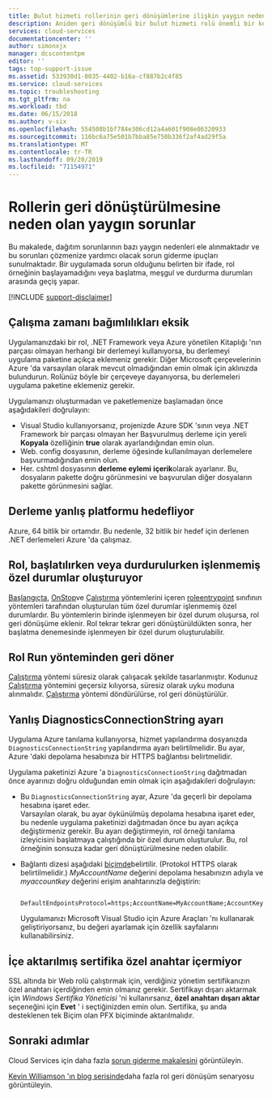 ```yaml
---
title: Bulut hizmeti rollerinin geri dönüşümlerine ilişkin yaygın nedenler | Microsoft Docs
description: Aniden geri dönüşümlü bir bulut hizmeti rolü önemli bir kesinti oluşmasına neden olabilir. Rollerin geri dönüştürülmesine neden olan bazı yaygın sorunlar aşağıda verilmiştir. Bu, kapalı kalma süresini azaltmanıza yardımcı olabilir.
services: cloud-services
documentationcenter: ''
author: simonxjx
manager: dcscontentpm
editor: ''
tags: top-support-issue
ms.assetid: 533930d1-8035-4402-b16a-cf887b2c4f85
ms.service: cloud-services
ms.topic: troubleshooting
ms.tgt_pltfrm: na
ms.workload: tbd
ms.date: 06/15/2018
ms.author: v-six
ms.openlocfilehash: 554508b1bf784e306cd12a4a601f908e06320933
ms.sourcegitcommit: 116bc6a75e501b7bba85e750b336f2af4ad29f5a
ms.translationtype: MT
ms.contentlocale: tr-TR
ms.lasthandoff: 09/20/2019
ms.locfileid: "71154971"
---
```

# <a name="common-issues-that-cause-roles-to-recycle"></a>Rollerin geri dönüştürülmesine neden olan yaygın sorunlar
Bu makalede, dağıtım sorunlarının bazı yaygın nedenleri ele alınmaktadır ve bu sorunları çözmenize yardımcı olacak sorun giderme ipuçları sunulmaktadır. Bir uygulamada sorun olduğunu belirten bir ifade, rol örneğinin başlayamadığını veya başlatma, meşgul ve durdurma durumları arasında geçiş yapar.

[!INCLUDE [support-disclaimer](../../includes/support-disclaimer.md)]

## <a name="missing-runtime-dependencies"></a>Çalışma zamanı bağımlılıkları eksik
Uygulamanızdaki bir rol, .NET Framework veya Azure yönetilen Kitaplığı 'nın parçası olmayan herhangi bir derlemeyi kullanıyorsa, bu derlemeyi uygulama paketine açıkça eklemeniz gerekir. Diğer Microsoft çerçevelerinin Azure 'da varsayılan olarak mevcut olmadığından emin olmak için aklınızda bulundurun. Rolünüz böyle bir çerçeveye dayanıyorsa, bu derlemeleri uygulama paketine eklemeniz gerekir.

Uygulamanızı oluşturmadan ve paketlemenize başlamadan önce aşağıdakileri doğrulayın:

* Visual Studio kullanıyorsanız, projenizde Azure SDK 'sının veya .NET Framework bir parçası olmayan her Başvurulmuş derleme için yereli **Kopyala** özelliğinin **true** olarak ayarlandığından emin olun.
* Web. config dosyasının, derleme öğesinde kullanılmayan derlemelere başvurmadığından emin olun.
* Her. cshtml dosyasının **derleme eylemi** **içerik**olarak ayarlanır. Bu, dosyaların pakette doğru görünmesini ve başvurulan diğer dosyaların pakette görünmesini sağlar.

## <a name="assembly-targets-wrong-platform"></a>Derleme yanlış platformu hedefliyor
Azure, 64 bitlik bir ortamdır. Bu nedenle, 32 bitlik bir hedef için derlenen .NET derlemeleri Azure 'da çalışmaz.

## <a name="role-throws-unhandled-exceptions-while-initializing-or-stopping"></a>Rol, başlatılırken veya durdurulurken işlenmemiş özel durumlar oluşturuyor
[Başlangıçta], [OnStop]ve [Çalıştırma] yöntemlerini içeren [roleentrypoint] sınıfının yöntemleri tarafından oluşturulan tüm özel durumlar işlenmemiş özel durumlardır. Bu yöntemlerin birinde işlenmeyen bir özel durum oluşursa, rol geri dönüşüme eklenir. Rol tekrar tekrar geri dönüştürüldükten sonra, her başlatma denemesinde işlenmeyen bir özel durum oluşturulabilir.

## <a name="role-returns-from-run-method"></a>Rol Run yönteminden geri döner
[Çalıştırma] yöntemi süresiz olarak çalışacak şekilde tasarlanmıştır. Kodunuz [Çalıştırma] yöntemini geçersiz kılıyorsa, süresiz olarak uyku moduna alınmalıdır. [Çalıştırma] yöntemi döndürülürse, rol geri dönüştürülür.

## <a name="incorrect-diagnosticsconnectionstring-setting"></a>Yanlış DiagnosticsConnectionString ayarı
Uygulama Azure tanılama kullanıyorsa, hizmet yapılandırma dosyanızda `DiagnosticsConnectionString` yapılandırma ayarı belirtilmelidir. Bu ayar, Azure 'daki depolama hesabınıza bir HTTPS bağlantısı belirtmelidir.

Uygulama paketinizi Azure 'a `DiagnosticsConnectionString` dağıtmadan önce ayarınızı doğru olduğundan emin olmak için aşağıdakileri doğrulayın:  

* Bu `DiagnosticsConnectionString` ayar, Azure 'da geçerli bir depolama hesabına işaret eder.  
  Varsayılan olarak, bu ayar öykünülmüş depolama hesabına işaret eder, bu nedenle uygulama paketinizi dağıtmadan önce bu ayarı açıkça değiştirmeniz gerekir. Bu ayarı değiştirmeyin, rol örneği tanılama izleyicisini başlatmaya çalıştığında bir özel durum oluşturulur. Bu, rol örneğinin sonsuza kadar geri dönüştürülmesine neden olabilir.
* Bağlantı dizesi aşağıdaki [biçimde](../storage/common/storage-configure-connection-string.md)belirtilir. (Protokol HTTPS olarak belirtilmelidir.) *MyAccountName* değerini depolama hesabınızın adıyla ve *myaccountkey* değerini erişim anahtarınızla değiştirin:    

        DefaultEndpointsProtocol=https;AccountName=MyAccountName;AccountKey=MyAccountKey

  Uygulamanızı Microsoft Visual Studio için Azure Araçları 'nı kullanarak geliştiriyorsanız, bu değeri ayarlamak için özellik sayfalarını kullanabilirsiniz.

## <a name="exported-certificate-does-not-include-private-key"></a>İçe aktarılmış sertifika özel anahtar içermiyor
SSL altında bir Web rolü çalıştırmak için, verdiğiniz yönetim sertifikanızın özel anahtarı içerdiğinden emin olmanız gerekir. Sertifikayı dışarı aktarmak için *Windows Sertifika Yöneticisi* 'ni kullanırsanız, **özel anahtarı dışarı aktar** seçeneğini için **Evet** ' i seçtiğinizden emin olun. Sertifika, şu anda desteklenen tek Biçim olan PFX biçiminde aktarılmalıdır.

## <a name="next-steps"></a>Sonraki adımlar
Cloud Services için daha fazla [sorun giderme makalesini](https://azure.microsoft.com/documentation/articles/?tag=top-support-issue&product=cloud-services) görüntüleyin.

[Kevin Williamson 'ın blog serisinde](https://blogs.msdn.com/b/kwill/archive/2013/08/09/windows-azure-paas-compute-diagnostics-data.aspx)daha fazla rol geri dönüşüm senaryosu görüntüleyin.

[RoleEntryPoint]: https://msdn.microsoft.com/library/microsoft.windowsazure.serviceruntime.roleentrypoint.aspx
[Başlangıçta]: https://msdn.microsoft.com/library/microsoft.windowsazure.serviceruntime.roleentrypoint.onstart.aspx
[OnStop]: https://msdn.microsoft.com/library/microsoft.windowsazure.serviceruntime.roleentrypoint.onstop.aspx
[Çalıştırma]: https://msdn.microsoft.com/library/microsoft.windowsazure.serviceruntime.roleentrypoint.run.aspx

